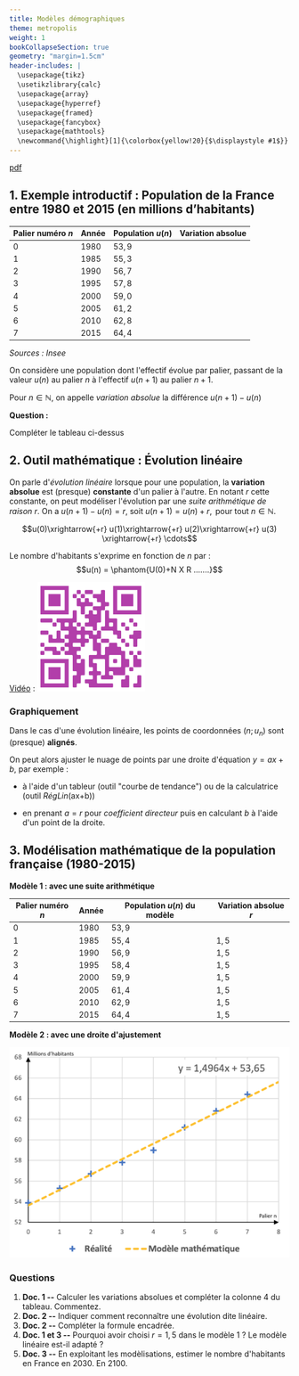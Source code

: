 ```yaml
---
title: Modèles démographiques
theme: metropolis
weight: 1
bookCollapseSection: true
geometry: "margin=1.5cm"
header-includes: |
  \usepackage{tikz}  
  \usetikzlibrary{calc}
  \usepackage{array}
  \usepackage{hyperref}
  \usepackage{framed}
  \usepackage{fancybox}
  \usepackage{mathtools}
  \newcommand{\highlight}[1]{\colorbox{yellow!20}{$\displaystyle #1$}}
---
```


[pdf](./4_1_modeles_mathematiques.pdf)

## 1. Exemple introductif : Population de la France entre 1980 et 2015 (en millions d’habitants)

| Palier numéro $n$ | Année  | Population $u(n)$ | Variation absolue |
| ----------------- | ------ | ----------------- | ----------------- |
| $0$               | $1980$ | $53,9$            |                   |
| $1$               | $1985$ | $55,3$            |                   |
| $2$               | $1990$ | $56,7$            |                   |
| $3$               | $1995$ | $57,8$            |                   |
| $4$               | $2000$ | $59,0$            |                   |
| $5$               | $2005$ | $61,2$            |                   |
| $6$               | $2010$ | $62,8$            |                   |
| $7$               | $2015$ | $64,4$            |                   |

_Sources : Insee_

On considère une population dont l'effectif évolue par palier, passant de la valeur $u(n)$ au palier $n$ à l'effectif $u(n+1)$ au palier $n+1$.

Pour $n \in \mathbb{N}$, on appelle _variation absolue_ la différence $u(n+1)-u(n)$

**Question :**

Compléter le tableau ci-dessus

## 2. Outil mathématique : Évolution linéaire

On parle d'_évolution linéaire_ lorsque pour une population, la **variation absolue** est (presque) **constante** d'un palier à l'autre. En notant $r$ cette constante, on peut modéliser l'évolution par une _suite arithmétique de raison $r$_.
On a $u(n+1)-u(n) = r$, soit $u(n+1)= u(n) + r, \text{ pour tout } n \in \mathbb{N}$.

$$u(0)\xrightarrow{+r} u(1)\xrightarrow{+r} u(2)\xrightarrow{+r} u(3) \xrightarrow{+r} \cdots$$

Le nombre d'habitants s'exprime en fonction de $n$ par : $$u(n) = \phantom{U(0)+N X R .......}$$

[Vidéo](https://youtu.be/Rz1GbWg0TJU) : ![0](../img/img0.png)

### Graphiquement

Dans le cas d'une évolution linéaire, les points de coordonnées $(n;u_n)$ sont (presque) **alignés**.

On peut alors ajuster le nuage de points par une droite d'équation $y=ax+b$, par exemple :

- à l'aide d'un tableur (outil "courbe de tendance") ou de la calculatrice (outil _RégLin_(ax+b))

- en prenant $a=r$ pour _coefficient directeur_ puis en calculant $b$ à l'aide d'un point de la droite.

## 3. Modélisation mathématique de la population française (1980-2015)

**Modèle 1 : avec une suite arithmétique**

| Palier numéro $n$ | Année  | Population $u(n)$ du modèle | Variation absolue $r$ |
| ----------------- | ------ | --------------------------- | --------------------- |
| $0$               | $1980$ | $53,9$                      |                       |
| $1$               | $1985$ | $55,4$                      | $1,5$                 |
| $2$               | $1990$ | $56,9$                      | $1,5$                 |
| $3$               | $1995$ | $58,4$                      | $1,5$                 |
| $4$               | $2000$ | $59,9$                      | $1,5$                 |
| $5$               | $2005$ | $61,4$                      | $1,5$                 |
| $6$               | $2010$ | $62,9$                      | $1,5$                 |
| $7$               | $2015$ | $64,4$                      | $1,5$                 |

**Modèle 2 : avec une droite d'ajustement**

![1](../img/img1.png)

### Questions

1. **Doc. 1 --** Calculer les variations absolues et compléter la colonne 4 du tableau. Commentez.
1. **Doc. 2 --** Indiquer comment reconnaître une évolution dite linéaire.
1. **Doc. 2 --** Compléter la formule encadrée.
1. **Doc. 1 et 3 --** Pourquoi avoir choisi $r=1,5$ dans le modèle 1 ? Le modèle linéaire est-il adapté ?
1. **Doc. 3 --** En exploitant les modèlisations, estimer le nombre d'habitants en France en 2030. En 2100.
